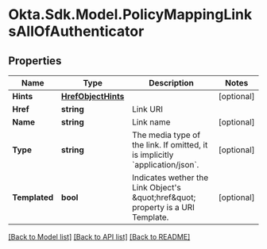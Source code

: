 # Okta.Sdk.Model.PolicyMappingLinksAllOfAuthenticator

## Properties

Name | Type | Description | Notes
------------ | ------------- | ------------- | -------------
**Hints** | [**HrefObjectHints**](HrefObjectHints.md) |  | [optional] 
**Href** | **string** | Link URI | 
**Name** | **string** | Link name | [optional] 
**Type** | **string** | The media type of the link. If omitted, it is implicitly &#x60;application/json&#x60;. | [optional] 
**Templated** | **bool** | Indicates wether the Link Object&#39;s \&quot;href\&quot; property is a URI Template. | [optional] 

[[Back to Model list]](../README.md#documentation-for-models) [[Back to API list]](../README.md#documentation-for-api-endpoints) [[Back to README]](../README.md)

